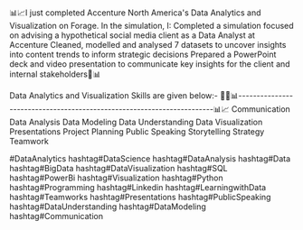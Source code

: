 📊📈I just completed Accenture North America's Data Analytics and Visualization on Forage. In the simulation, I: Completed a simulation focused on advising a hypothetical social media client as a Data Analyst at Accenture Cleaned, modelled and analysed 7 datasets to uncover insights into content trends to inform strategic decisions
Prepared a PowerPoint deck and video presentation to communicate key insights for the client and internal stakeholders📄📊

Data Analytics and Visualization Skills are given below:-
⛓️‍💥📊-----------------------------------------------------------------------📊📈
Communication
Data Analysis
Data Modeling
Data Understanding
Data Visualization
Presentations
Project Planning
Public Speaking
Storytelling
Strategy
Teamwork


#DataAnalytics hashtag#DataScience hashtag#DataAnalysis
hashtag#Data hashtag#BigData hashtag#DataVisualization hashtag#SQL hashtag#PowerBi hashtag#Visualization
hashtag#Python hashtag#Programming hashtag#Linkedin hashtag#LearningwithData
hashtag#Teamworks hashtag#Presentations hashtag#PublicSpeaking hashtag#DataUnderstanding
hashtag#DataModeling hashtag#Communication

